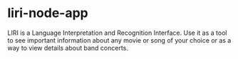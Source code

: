 # liri-node-app

LIRI is a Language Interpretation and Recognition Interface. Use it as a tool to see important information about any movie or song of your choice or as a way to view details about band concerts.
